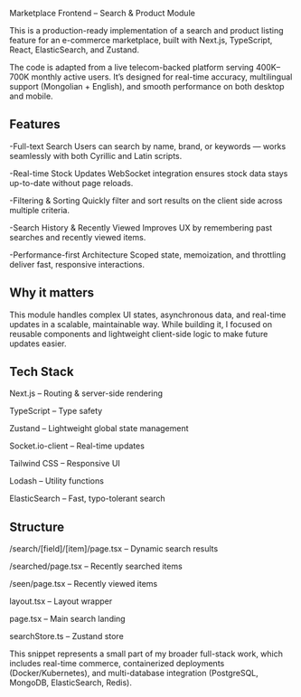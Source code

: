 Marketplace Frontend – Search & Product Module

This is a production-ready implementation of a search and product listing feature for an e-commerce marketplace, built with Next.js, TypeScript, React, ElasticSearch, and Zustand.

The code is adapted from a live telecom-backed platform serving 400K–700K monthly active users.
It’s designed for real-time accuracy, multilingual support (Mongolian + English), and smooth performance on both desktop and mobile.

## Features

-Full-text Search
Users can search by name, brand, or keywords — works seamlessly with both Cyrillic and Latin scripts.

-Real-time Stock Updates
WebSocket integration ensures stock data stays up-to-date without page reloads.

-Filtering & Sorting
Quickly filter and sort results on the client side across multiple criteria.

-Search History & Recently Viewed
Improves UX by remembering past searches and recently viewed items.

-Performance-first Architecture
Scoped state, memoization, and throttling deliver fast, responsive interactions.

## Why it matters

This module handles complex UI states, asynchronous data, and real-time updates in a scalable, maintainable way.
While building it, I focused on reusable components and lightweight client-side logic to make future updates easier.

## Tech Stack

Next.js – Routing & server-side rendering

TypeScript – Type safety

Zustand – Lightweight global state management

Socket.io-client – Real-time updates

Tailwind CSS – Responsive UI

Lodash – Utility functions

ElasticSearch – Fast, typo-tolerant search


## Structure
/search/[field]/[item]/page.tsx – Dynamic search results

/searched/page.tsx – Recently searched items

/seen/page.tsx – Recently viewed items

layout.tsx – Layout wrapper

page.tsx – Main search landing

searchStore.ts – Zustand store

This snippet represents a small part of my broader full-stack work, which includes real-time commerce, containerized deployments (Docker/Kubernetes), and multi-database integration (PostgreSQL, MongoDB, ElasticSearch, Redis).
